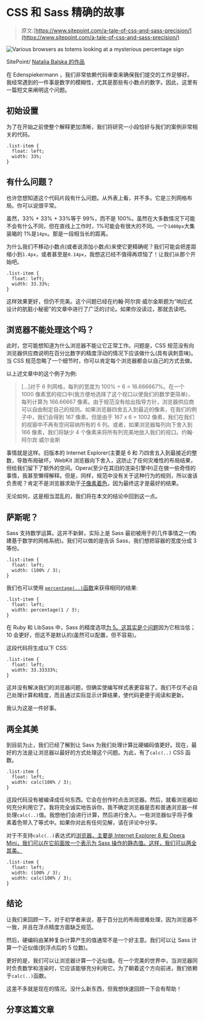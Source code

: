 # CSS 和 Sass 精确的故事

> 原文:[https://www.sitepoint.com/a-tale-of-css-and-sass-precision/](https://www.sitepoint.com/a-tale-of-css-and-sass-precision/)

![Various browsers as totems looking at a mysterious percentage sign](../Images/667c9e74e05c303396ba3ea92e16916b.png)

SitePoint/ [Natalia Balska 的作品](http://sf-lab.net/)

在 Edenspiekermann ，我们非常依赖代码审查来确保我们提交的工作足够好。我经常遇到的一件事是数字的模糊性，尤其是那些有小数点的数字。因此，这里有一篇短文来阐明这个问题。

## 初始设置

为了在开始之前使整个解释更加清晰，我们将研究一小段恰好与我们的案例非常相关的代码。

```
.list-item {
  float: left;
  width: 33%;
} 
```

## 有什么问题？

也许您想知道这个代码片段有什么问题。从外表上看，并不多。它是三列网格布局。你可以说很平常。

虽然，33% + 33% + 33%等于 99%，而不是 100%。虽然在大多数情况下可能不会有什么不同，但在直线上工作时，1%可能会有很大的不同。一个`1400px`大集装箱的 1%是`14px`。那是一段相当长的距离。

为什么我们不移动小数点(或者说添加小数点)来使它更精确呢？我们可能会把差距缩小到`1.4px`，或者甚至是`0.14px`，我想这已经不值得再烦恼了！让我们从那个开始吧。

```
.list-item {
  float: left;
  width: 33.33%;
} 
```

这样效果更好，但仍不完美。这个问题已经在约翰·阿尔宾·威尔金斯题为“响应式设计的肮脏小秘密”的文章中进行了广泛的讨论。如果你没读过，那就去读吧。

## 浏览器不能处理这个吗？

此时，您可能想知道为什么浏览器不能让它正常工作。问题是，CSS 规范没有向浏览器供应商说明在百分比数字的精度浮动的情况下应该做什么(具有讽刺意味)。当 CSS 规范忽略了一个细节时，你可以肯定每个浏览器都会以自己的方式去做。

以上述文章中的这个例子为例:

> […]对于 6 列网格，每列的宽度为 100% ÷ 6 = 16.666667%。在一个 1000 像素宽的视口中(我方便地选择了这个视口以使我们的数学更简单)，每列计算为 166.66667 像素。由于规范没有给出指导方针，浏览器供应商可以自由制定自己的规则。如果浏览器四舍五入到最近的像素，在我们的例子中，我们会得到 167 像素。但是由于 167 x 6 = 1002 像素，我们在我们的视窗中不再有空间容纳所有的 6 列。或者，如果浏览器每列向下舍入到 166 像素，我们将缺少 4 个像素来将所有列完美地放入我们的视口。约翰·阿尔宾·威尔金斯

事情就是这样。旧版本的 Internet Explorer(主要是 6 和 7)四舍五入到最接近的整数，导致布局破坏。WebKit 浏览器向下舍入，这防止了任何灾难性的布局结果，但给我们留下了额外的空间。Opera(至少在其旧的渲染引擎中)正在做一些奇怪的事情，我甚至懒得解释。但是，同样，规范中没有关于这种行为的规则，所以谁该负责呢？肯定不是浏览器求助于[子像素着色](https://en.wikipedia.org/wiki/Subpixel_rendering)，因为最终这才是最好的结果。

无论如何，这是相当混乱的，我们将在本文的结论中回到这一点。

## 萨斯呢？

Sass 支持数学运算。这并不新鲜，实际上是 Sass 最初被用于的几件事情之一(构建基于数学的网格系统)。我们可以做的是告诉 Sass，我们想把容器的宽度分成 3 等份。

```
.list-item {
  float: left;
  width: (100% / 3);
} 
```

我们也可以使用 [`percentage(..)`函数](http://sass-lang.com/documentation/Sass/Script/Functions.html#percentage-instance_method)来获得相同的结果:

```
.list-item {
  float: left;
  width: percentage(1 / 3);
} 
```

在 Ruby 和 LibSass 中，Sass 的精度选项[为 5。](http://sass-lang.com/documentation/Sass/Script/Number.html#precision-class_method)[这其实是个问题](https://github.com/sass/sass/issues/1122)因为它相当低；10 会更好，但这不是默认的(虽然可以配置，但不容易)。

这段代码将生成以下 CSS:

```
.list-item {
  float: left;
  width: 33.33333%;
} 
```

这并没有解决我们的浏览器问题，但确实使编写样式表更容易了。我们不仅不必自己处理计算和精度，而且通过实际显示计算结果，使代码更便于阅读和更新。

我认为这是一件好事。

## 两全其美

到目前为止，我们已经了解到让 Sass 为我们处理计算比硬编码值更好。现在，最好的方法是让浏览器以最好的方式处理这个问题。为此，有了`calc(..)` CSS 函数。

```
.list-item {
  float: left;
  width: calc(100% / 3);
} 
```

这段代码没有被编译成任何东西。它会在创作时点击浏览器。然后，就看浏览器如何充分利用它了。我将完全诚实地告诉你，我不确定浏览器是否和普通浏览器一样处理`calc(..)`值。我想他们会进行计算，然后进行舍入。一些浏览器似乎将子像素着色带入了等式中。如果你对此有任何见解，请在评论中分享。

对于不支持`calc(..)`表达式的[浏览器，主要是 Internet Explorer 8 和 Opera Mini，我们可以在它前面放一个表示为 Sass 操作的静态值。这样，我们可以两全其美。](http://caniuse.com/#search=calc)

```
.list-item {
  float: left;
  width: (100% / 3);
  width: calc(100% / 3);
} 
```

## 结论

让我们来回顾一下。对于初学者来说，基于百分比的布局很难处理，因为浏览器不一致，并且在浮点精度方面缺乏规范。

然后，硬编码由某种复杂计算产生的值通常不是一个好主意。我们可以让 Sass 计算一个近似值(到浮点后的 5 位数)。

更好的是，我们可以让浏览器计算一个近似值。在一个完美的世界中，当浏览器同时负责数学和渲染时，它应该能够充分利用它。为了朝着这个方向前进，我们依赖于`calc(..)`函数。

这差不多就是现在的情况。没什么新东西，但我想快速回顾一下会有帮助！

## 分享这篇文章